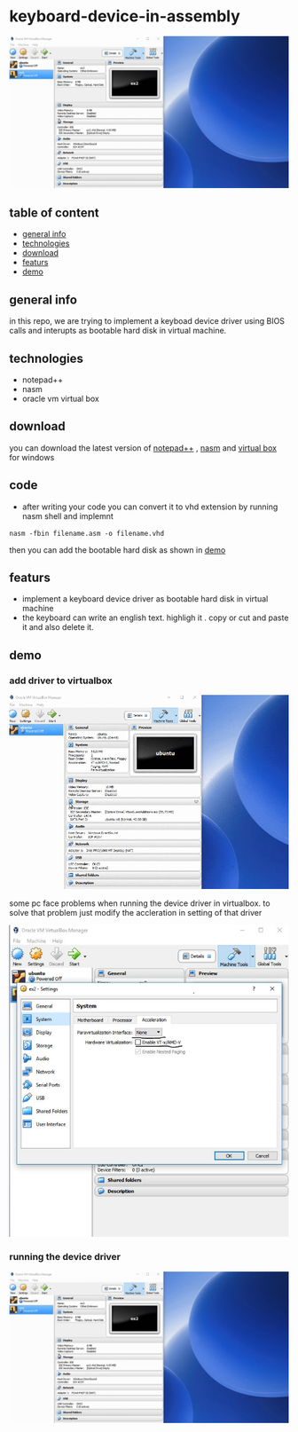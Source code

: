# keyboard-device-in-assembly
![alt text](https://github.com/ezecson/keyboard-device-in-assembly/blob/master/demo/running%20the%20driver.gif)
## table of content
- [general info](#general-info)
- [technologies](#technologies)
- [download](#download)
- [featurs](#featurs)
- [demo](#demo)
## general info
in this repo, we are trying to implement a keyboad device driver using BIOS calls and interupts as bootable hard disk in virtual machine.

## technologies 
- notepad++
- nasm
- oracle vm virtual box

## download
you can download the latest version of [notepad++](https://notepad-plus-plus.org/download/v7.6.3.html) , [nasm](https://www.nasm.us/pub/nasm/releasebuilds/?C=M;O=D) and [virtual box](https://www.virtualbox.org/wiki/Downloads) for windows
## code
- after writing your code you can convert it to vhd extension by running nasm shell and implemnt
```
nasm -fbin filename.asm -o filename.vhd
```
then you can add the bootable hard disk as shown in [demo](#demo)

## featurs
- implement a keyboard device driver as bootable hard disk in virtual machine
- the keyboard can write an english text. highligh it . copy or cut and paste it and also delete it.

## demo
### add driver to virtualbox
![alt text](https://github.com/ezecson/keyboard-device-in-assembly/blob/master/demo/setup%20driver%20in%20virtualbox.gif)

some pc face problems when running the device driver in virtualbox. to solve that problem just modify the accleration in setting of that driver 

![alt text](https://github.com/ezecson/keyboard-device-in-assembly/blob/master/demo/vm%20virtualbox%20setting.JPG)

### running the device driver 
![alt text](https://github.com/ezecson/keyboard-device-in-assembly/blob/master/demo/running%20the%20driver.gif)

